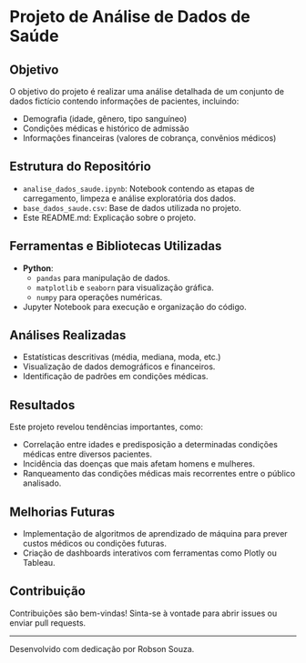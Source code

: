 # Projeto de Análise de Dados de Saúde

## Objetivo

O objetivo do projeto é realizar uma análise detalhada de um conjunto de dados fictício contendo informações de pacientes, incluindo:

- Demografia (idade, gênero, tipo sanguíneo)
- Condições médicas e histórico de admissão
- Informações financeiras (valores de cobrança, convênios médicos)

## Estrutura do Repositório

- `analise_dados_saude.ipynb`: Notebook contendo as etapas de carregamento, limpeza e análise exploratória dos dados.
- `base_dados_saude.csv`: Base de dados utilizada no projeto.
- Este README.md: Explicação sobre o projeto.

## Ferramentas e Bibliotecas Utilizadas

- **Python**:
  - `pandas` para manipulação de dados.
  - `matplotlib` e `seaborn` para visualização gráfica.
  - `numpy` para operações numéricas.
- Jupyter Notebook para execução e organização do código.

## Análises Realizadas

- Estatísticas descritivas (média, mediana, moda, etc.)
- Visualização de dados demográficos e financeiros.
- Identificação de padrões em condições médicas.

## Resultados

Este projeto revelou tendências importantes, como:

- Correlação entre idades e predisposição a determinadas condições médicas entre diversos pacientes.
- Incidência das doenças que mais afetam homens e mulheres.
- Ranqueamento das condições médicas mais recorrentes entre o público analisado.

## Melhorias Futuras

- Implementação de algoritmos de aprendizado de máquina para prever custos médicos ou condições futuras.
- Criação de dashboards interativos com ferramentas como Plotly ou Tableau.

## Contribuição

Contribuições são bem-vindas! Sinta-se à vontade para abrir issues ou enviar pull requests.

---

Desenvolvido com dedicação por Robson Souza.
